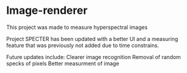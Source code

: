 # Image-renderer
This project was made to measure hyperspectral images

Project SPECTER has been updated with a better UI and a measuring feature that was previously not added due to time constrains.

Future updates include:
Clearer image recognition
Removal of random specks of pixels
Better measurment of image
